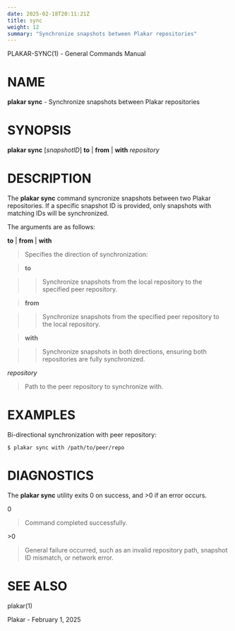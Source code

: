 ```yaml
---
date: 2025-02-18T20:11:21Z
title: sync
weight: 12
summary: "Synchronize snapshots between Plakar repositories"
---
```

PLAKAR-SYNC(1) - General Commands Manual

# NAME

**plakar sync** - Synchronize snapshots between Plakar repositories

# SYNOPSIS

**plakar sync**
\[*snapshotID*]
**to**&nbsp;|&nbsp;**from**&nbsp;|&nbsp;**with**
*repository*

# DESCRIPTION

The
**plakar sync**
command syncronize snapshots between two Plakar repositories.
If a specific snapshot ID is provided, only snapshots with matching
IDs will be synchronized.

The arguments are as follows:

**to** | **from** | **with**

> Specifies the direction of synchronization:

> **to**

> > Synchronize snapshots from the local repository to the specified peer
> > repository.

> **from**

> > Synchronize snapshots from the specified peer repository to the local
> > repository.

> **with**

> > Synchronize snapshots in both directions, ensuring both repositories
> > are fully synchronized.

*repository*

> Path to the peer repository to synchronize with.

# EXAMPLES

Bi-directional synchronization with peer repository:

	$ plakar sync with /path/to/peer/repo

# DIAGNOSTICS

The **plakar sync** utility exits&#160;0 on success, and&#160;&gt;0 if an error occurs.

0

> Command completed successfully.

&gt;0

> General failure occurred, such as an invalid repository path, snapshot
> ID mismatch, or network error.

# SEE ALSO

plakar(1)

Plakar - February 1, 2025
